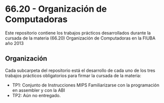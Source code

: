 # 66.20 - Organización de Computadoras

Este repositorio contiene los trabajos prácticos desarrollados durante la
cursada de la materia (66.20) Organización de Computadoras en la FIUBA año 2013

## Organización

Cada subcarpeta del repositorio está el desarrollo de cada uno de los tres
trabajos prácticos obligatorios para firmar la cursada de la materia:

* TP1:  Conjunto de Instrucciones MIPS
        Familiarizarse con la programación en assembler y con la ABI
* TP2:  Aún no entregado.

